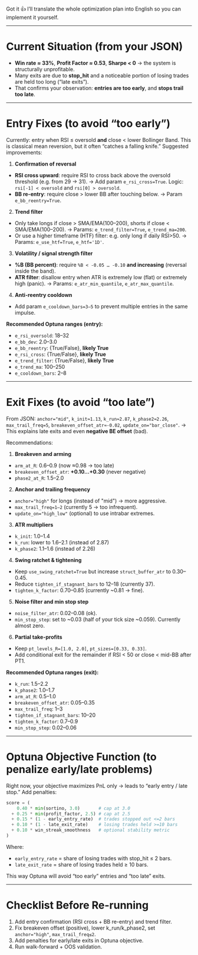 Got it 👍 I’ll translate the whole optimization plan into English so you can implement it yourself.

---

# Current Situation (from your JSON)

* **Win rate ≈ 33%**, **Profit Factor ≈ 0.53**, **Sharpe < 0** → the system is structurally unprofitable.
* Many exits are due to **stop\_hit** and a noticeable portion of losing trades are held too long (“late exits”).
* That confirms your observation: **entries are too early**, and **stops trail too late**.&#x20;

---

# Entry Fixes (to avoid “too early”)

Currently: entry when RSI ≤ oversold **and** close < lower Bollinger Band. This is classical mean reversion, but it often “catches a falling knife.” Suggested improvements:

1. **Confirmation of reversal**

* **RSI cross upward**: require RSI to cross back above the oversold threshold (e.g. from 29 → 31).
  → Add param `e_rsi_cross=True`. Logic: `rsi[-1] < oversold` and `rsi[0] > oversold`.
* **BB re-entry**: require close > lower BB after touching below.
  → Param `e_bb_reentry=True`.

2. **Trend filter**

* Only take longs if close > SMA/EMA(100–200), shorts if close < SMA/EMA(100–200).
  → Params: `e_trend_filter=True`, `e_trend_ma=200`.
* Or use a higher timeframe (HTF) filter: e.g. only long if daily RSI>50.
  → Params: `e_use_htf=True`, `e_htf='1D'`.

3. **Volatility / signal strength filter**

* **%B (BB percent)**: require `%B < -0.05 … -0.10` **and increasing** (reversal inside the band).
* **ATR filter**: disallow entry when ATR is extremely low (flat) or extremely high (panic).
  → Params: `e_atr_min_quantile`, `e_atr_max_quantile`.

4. **Anti-reentry cooldown**

* Add param `e_cooldown_bars=3–5` to prevent multiple entries in the same impulse.

**Recommended Optuna ranges (entry):**

* `e_rsi_oversold`: 18–32
* `e_bb_dev`: 2.0–3.0
* `e_bb_reentry`: {True/False}, **likely True**
* `e_rsi_cross`: {True/False}, **likely True**
* `e_trend_filter`: {True/False}, **likely True**
* `e_trend_ma`: 100–250
* `e_cooldown_bars`: 2–8

---

# Exit Fixes (to avoid “too late”)

From JSON: `anchor="mid"`, `k_init≈1.13`, `k_run≈2.87`, `k_phase2≈2.26`, `max_trail_freq=5`, `breakeven_offset_atr≈-0.02`, `update_on="bar_close"`. → This explains late exits and even **negative BE offset** (bad).&#x20;

Recommendations:

1. **Breakeven and arming**

* `arm_at_R`: 0.6–0.9 (now ≈0.98 → too late)
* `breakeven_offset_atr`: **+0.10…+0.30** (never negative)
* `phase2_at_R`: 1.5–2.0

2. **Anchor and trailing frequency**

* `anchor="high"` for longs (instead of "mid") → more aggressive.
* `max_trail_freq=1–2` (currently 5 → too infrequent).
* `update_on="high_low"` (optional) to use intrabar extremes.

3. **ATR multipliers**

* `k_init`: 1.0–1.4
* `k_run`: lower to 1.6–2.1 (instead of 2.87)
* `k_phase2`: 1.1–1.6 (instead of 2.26)

4. **Swing ratchet & tightening**

* Keep `use_swing_ratchet=True` but increase `struct_buffer_atr` to 0.30–0.45.
* Reduce `tighten_if_stagnant_bars` to 12–18 (currently 37).
* `tighten_k_factor`: 0.70–0.85 (currently \~0.81 → fine).

5. **Noise filter and min stop step**

* `noise_filter_atr`: 0.02–0.08 (ok).
* `min_stop_step`: set to \~0.03 (half of your tick size \~0.059). Currently almost zero.

6. **Partial take-profits**

* Keep `pt_levels_R=[1.0, 2.0]`, `pt_sizes=[0.33, 0.33]`.
* Add conditional exit for the remainder if RSI < 50 or close < mid-BB after PT1.

**Recommended Optuna ranges (exit):**

* `k_run`: 1.5–2.2
* `k_phase2`: 1.0–1.7
* `arm_at_R`: 0.5–1.0
* `breakeven_offset_atr`: 0.05–0.35
* `max_trail_freq`: 1–3
* `tighten_if_stagnant_bars`: 10–20
* `tighten_k_factor`: 0.7–0.9
* `min_stop_step`: 0.02–0.06

---

# Optuna Objective Function (to penalize early/late problems)

Right now, your objective maximizes PnL only → leads to “early entry / late stop.” Add penalties:

```python
score = (
    0.40 * min(sortino, 3.0)       # cap at 3.0
  + 0.25 * min(profit_factor, 2.5) # cap at 2.5
  + 0.15 * (1 - early_entry_rate)  # trades stopped out <=2 bars
  + 0.10 * (1 - late_exit_rate)    # losing trades held >=10 bars
  + 0.10 * win_streak_smoothness   # optional stability metric
)
```

Where:

* `early_entry_rate` = share of losing trades with stop\_hit ≤ 2 bars.
* `late_exit_rate` = share of losing trades held ≥ 10 bars.

This way Optuna will avoid “too early” entries and “too late” exits.

---

# Checklist Before Re-running

1. Add entry confirmation (RSI cross + BB re-entry) and trend filter.
2. Fix breakeven offset (positive), lower k\_run/k\_phase2, set `anchor="high"`, `max_trail_freq≤2`.
3. Add penalties for early/late exits in Optuna objective.
4. Run walk-forward + OOS validation.

